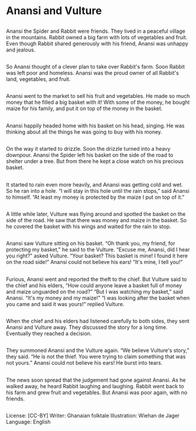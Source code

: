 # Anansi and Vulture

##
Anansi the Spider and Rabbit were
friends. They lived in a peaceful
village in the mountains.
Rabbit owned a big farm with lots of
vegetables and fruit.
Even though Rabbit shared
generously with his friend, Anansi
was unhappy and jealous.

##
So Anansi thought of a clever plan
to take over Rabbit's farm.
Soon Rabbit was left poor and
homeless. Anansi was the proud
owner of all Rabbit's land,
vegetables, and fruit.

##
Anansi went to the market to sell
his fruit and vegetables.
He made so much money that he
filled a big basket with it!
With some of the money, he bought
maize for his family, and put it on
top of the money in the basket.

##
Anansi happily headed home with
his basket on his head, singing.
He was thinking about all the things
he was going to buy with his money.

##
On the way it started to drizzle.
Soon the drizzle turned into a heavy
downpour.
Anansi the Spider left his basket on
the side of the road to shelter under
a tree. But from there he kept a
close watch on his precious basket.

##
It started to rain even more heavily,
and Anansi was getting cold and
wet. So he ran into a hole.
“I will stay in this hole until the rain
stops,” said Anansi to himself. “At
least my money is protected by the
maize I put on top of it.”

##
A little while later, Vulture was
flying around and spotted the
basket on the side of the road.
He saw that there was money and
maize in the basket.
So he covered the basket with his
wings and waited for the rain to
stop.

##
Anansi saw Vulture sitting on his
basket.
“Oh thank you, my friend, for
protecting my basket,” he said to
the Vulture.
“Excuse me, Anansi, did I hear you
right?” asked Vulture. “Your basket?
This basket is mine! I found it here
on the road side!”
Anansi could not believe his ears!
“It's mine, I tell you!”

##
Furious, Anansi went and reported
the theft to the chief. But Vulture
said to the chief and his elders,
“How could anyone leave a basket
full of money and maize unguarded
on the road?”
“But I was watching my basket,”
said Anansi. “It's my money and my
maize!”
“I was looking after the basket
when you came and said it was
yours!” replied Vulture.

##
When the chief and his elders had
listened carefully to both sides, they
sent Anansi and Vulture away.
They discussed the story for a long
time.
Eventually they reached a decision.

##
They summoned Anansi and the
Vulture again.
“We believe Vulture's story,” they
said. “He is not the thief. You were
trying to claim something that was
not yours.”
Anansi could not believe his ears!
He burst into tears.

##
The news soon spread that the
judgement had gone against
Anansi.
As he walked away, he heard Rabbit
laughing and laughing.
Rabbit went back to his farm and
grew fruit and vegetables.
But Anansi was poor again, with no
friends.

##
License: [CC-BY]
Writer: Ghanaian folktale
Illustration: Wiehan de Jager
Language: English
